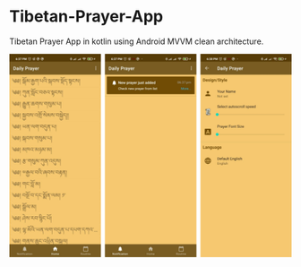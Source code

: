 # Tibetan-Prayer-App
Tibetan Prayer App in kotlin using Android MVVM clean architecture.   

![Tibetan Prayer using MVVM architecture](https://github.com/CodingWithTashi/Tibetan-Prayer-App/blob/master/app/src/assets/demo.png?raw=true)
